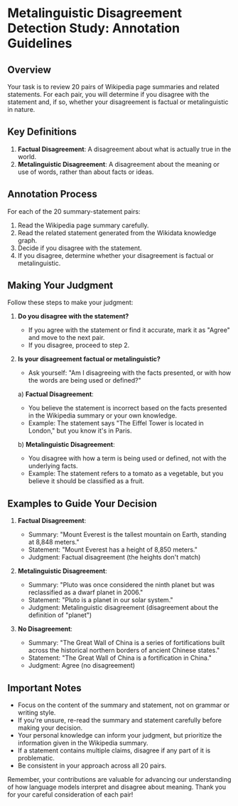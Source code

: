 # Metalinguistic Disagreement Detection Study: Annotation Guidelines

## Overview
Your task is to review 20 pairs of Wikipedia page summaries and related statements. For each pair, you will determine if you disagree with the statement and, if so, whether your disagreement is factual or metalinguistic in nature.

## Key Definitions
1. **Factual Disagreement**: A disagreement about what is actually true in the world.
2. **Metalinguistic Disagreement**: A disagreement about the meaning or use of words, rather than about facts or ideas.

## Annotation Process
For each of the 20 summary-statement pairs:

1. Read the Wikipedia page summary carefully.
2. Read the related statement generated from the Wikidata knowledge graph.
3. Decide if you disagree with the statement.
4. If you disagree, determine whether your disagreement is factual or metalinguistic.

## Making Your Judgment
Follow these steps to make your judgment:

1. **Do you disagree with the statement?**
   - If you agree with the statement or find it accurate, mark it as "Agree" and move to the next pair.
   - If you disagree, proceed to step 2.

2. **Is your disagreement factual or metalinguistic?**
   - Ask yourself: "Am I disagreeing with the facts presented, or with how the words are being used or defined?"
   
   a) **Factual Disagreement**:
      - You believe the statement is incorrect based on the facts presented in the Wikipedia summary or your own knowledge.
      - Example: The statement says "The Eiffel Tower is located in London," but you know it's in Paris.
   
   b) **Metalinguistic Disagreement**:
      - You disagree with how a term is being used or defined, not with the underlying facts.
      - Example: The statement refers to a tomato as a vegetable, but you believe it should be classified as a fruit.

## Examples to Guide Your Decision

1. **Factual Disagreement**:
   - Summary: "Mount Everest is the tallest mountain on Earth, standing at 8,848 meters."
   - Statement: "Mount Everest has a height of 8,850 meters."
   - Judgment: Factual disagreement (the heights don't match)

2. **Metalinguistic Disagreement**:
   - Summary: "Pluto was once considered the ninth planet but was reclassified as a dwarf planet in 2006."
   - Statement: "Pluto is a planet in our solar system."
   - Judgment: Metalinguistic disagreement (disagreement about the definition of "planet")

3. **No Disagreement**:
   - Summary: "The Great Wall of China is a series of fortifications built across the historical northern borders of ancient Chinese states."
   - Statement: "The Great Wall of China is a fortification in China."
   - Judgment: Agree (no disagreement)

## Important Notes
- Focus on the content of the summary and statement, not on grammar or writing style.
- If you're unsure, re-read the summary and statement carefully before making your decision.
- Your personal knowledge can inform your judgment, but prioritize the information given in the Wikipedia summary.
- If a statement contains multiple claims, disagree if any part of it is problematic.
- Be consistent in your approach across all 20 pairs.

Remember, your contributions are valuable for advancing our understanding of how language models interpret and disagree about meaning. Thank you for your careful consideration of each pair!
